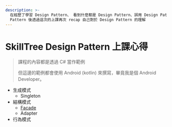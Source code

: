 ```yaml
---
description: >-
  在經歷了學習 Design Pattern、 看到什麼都是 Design Pattern、誤用 Design Pattern、忘了 Design
  Pattern 後透過這次的上課再次 recap 自己對於 Design Pattern 的理解
---
```


# SkillTree Design Pattern 上課心得

> 課程的內容都是透過 C\# 當作範例
>
> 但這邊的範例都會使用 Android \(kotlin\) 來撰寫，畢竟我是個 Android Developer。



* 生成模式
  * Singleton
* 結構模式
  * [Facade](https://andyang.gitbook.io/design-pattern/~/edit/primary/)
  * Adapter
* 行為模式

